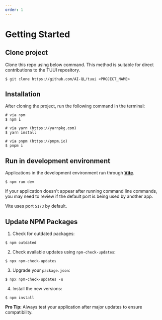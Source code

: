 ```yaml
---
order: 1
---
```


# Getting Started

## Clone project

Clone this repo using below command. This method is suitable for direct contributions to the TUUI repository.

```shell
$ git clone https://github.com/AI-QL/tuui <PROJECT_NAME>
```

## Installation

After cloning the project, run the following command in the terminal:

```shell
# via npm
$ npm i

# via yarn (https://yarnpkg.com)
$ yarn install

# via pnpm (https://pnpm.io)
$ pnpm i
```

## Run in development environment

Applications in the development environment run through **[Vite](https://vitejs.dev)**.

```shell
$ npm run dev
```

If your application doesn't appear after running command line commands, you may need to review if the default port is being used by another app.

Vite uses port `5173` by default.

## Update NPM Packages

1. Check for outdated packages:

```shell
$ npm outdated
```

2. Check available updates using `npm-check-updates`:

```shell
$ npx npm-check-updates
```

3. Upgrade your `package.json`:

```shell
$ npx npm-check-updates -u
```

4. Install the new versions:

```shell
$ npm install
```

**Pro Tip**: Always test your application after major updates to ensure compatibility.
